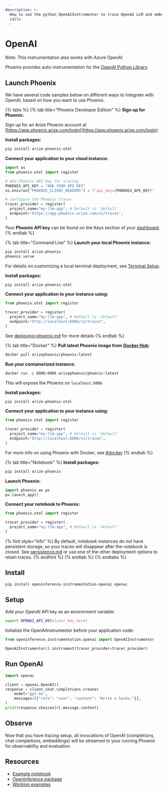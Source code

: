 ```yaml
---
description: >-
  How to use the python OpenAIInstrumentor to trace OpenAI LLM and embedding
  calls
---
```


# OpenAI

Note: This instrumentation also works with Azure OpenAI

Phoenix provides auto-instrumentation for the [OpenAI Python Library](https://github.com/openai/openai-python).

## Launch Phoenix

We have several code samples below on different ways to integrate with OpenAI, based on how you want to use Phoenix.

{% tabs %}
{% tab title="Phoenix Developer Edition" %}
**Sign up for Phoenix:**

Sign up for an Arize Phoenix account at [https://app.phoenix.arize.com/login](https://app.phoenix.arize.com/login)

**Install packages:**

```bash
pip install arize-phoenix-otel
```

**Connect your application to your cloud instance:**

```python
import os
from phoenix.otel import register

# Add Phoenix API Key for tracing
PHOENIX_API_KEY = "ADD YOUR API KEY"
os.environ["PHOENIX_CLIENT_HEADERS"] = f"api_key={PHOENIX_API_KEY}"

# configure the Phoenix tracer
tracer_provider = register(
  project_name="my-llm-app", # Default is 'default'
  endpoint="https://app.phoenix.arize.com/v1/traces",
)
```

Your **Phoenix API key** can be found on the Keys section of your [dashboard](https://app.phoenix.arize.com).
{% endtab %}

{% tab title="Command Line" %}
**Launch your local Phoenix instance:**

```bash
pip install arize-phoenix
phoenix serve
```

For details on customizing a local terminal deployment, see [Terminal Setup](https://docs.arize.com/phoenix/setup/environments#terminal).

**Install packages:**

```bash
pip install arize-phoenix-otel
```

**Connect your application to your instance using:**

```python
from phoenix.otel import register

tracer_provider = register(
  project_name="my-llm-app", # Default is 'default'
  endpoint="http://localhost:6006/v1/traces",
)
```

See [deploying-phoenix.md](../../deployment/deploying-phoenix.md "mention") for more details
{% endtab %}

{% tab title="Docker" %}
**Pull latest Phoenix image from** [**Docker Hub**](https://hub.docker.com/r/arizephoenix/phoenix)**:**

```bash
docker pull arizephoenix/phoenix:latest
```

**Run your containerized instance:**

```bash
docker run -p 6006:6006 arizephoenix/phoenix:latest
```

This will expose the Phoenix on `localhost:6006`

**Install packages:**

```bash
pip install arize-phoenix-otel
```

**Connect your application to your instance using:**

```python
from phoenix.otel import register

tracer_provider = register(
  project_name="my-llm-app", # Default is 'default'
  endpoint="http://localhost:6006/v1/traces",
)
```

For more info on using Phoenix with Docker, see [#docker](openai.md#docker "mention")
{% endtab %}

{% tab title="Notebook" %}
**Install packages:**

```bash
pip install arize-phoenix
```

**Launch Phoenix:**

```python
import phoenix as px
px.launch_app()
```

**Connect your notebook to Phoenix:**

```python
from phoenix.otel import register

tracer_provider = register(
  project_name="my-llm-app", # Default is 'default'
)
```

{% hint style="info" %}
By default, notebook instances do not have persistent storage, so your traces will disappear after the notebook is closed. See [persistence.md](../../deployment/persistence.md "mention") or use one of the other deployment options to retain traces.
{% endhint %}
{% endtab %}
{% endtabs %}

## Install

```bash
pip install openinference-instrumentation-openai openai
```

## Setup

Add your OpenAI API key as an environment variable:

```bash
export OPENAI_API_KEY=[your_key_here]
```

Initialize the OpenAIInstrumentor before your application code:

```python
from openinference.instrumentation.openai import OpenAIInstrumentor

OpenAIInstrumentor().instrument(tracer_provider=tracer_provider)
```

## Run OpenAI

```python
import openai

client = openai.OpenAI()
response = client.chat.completions.create(
    model="gpt-4o",
    messages=[{"role": "user", "content": "Write a haiku."}],
)
print(response.choices[0].message.content)
```

## Observe

Now that you have tracing setup, all invocations of OpenAI (completions, chat completions, embeddings) will be streamed to your running Phoenix for observability and evaluation.

## Resources

* [Example notebook](https://github.com/Arize-ai/phoenix/blob/main/tutorials/tracing/openai_tracing_tutorial.ipynb)
* [OpenInference package](https://github.com/Arize-ai/openinference/tree/main/python/instrumentation/openinference-instrumentation-openai)
* [Working examples](https://github.com/Arize-ai/openinference/tree/main/python/instrumentation/openinference-instrumentation-openai/examples)

